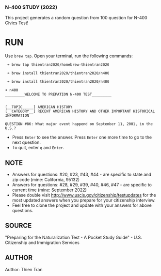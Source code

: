 ### N-400 STUDY (2022)

This project generates a random question from 100 question for N-400 Civics Test!

# RUN
Use `brew tap`. Open your terminal, run the following commands:
```
 ➜ brew tap thientran2020/homebrew-thientran2020
```
```
 ➜ brew install thientran2020/thientran2020/n400
```
```
 ➜ brew install thientran2020/thientran2020/n400
```
```
➜ n400
_________WELCOME TO PREPATION N-400 TEST_________


[__TOPIC_____] AMERICAN HISTORY
[__CATEGORY__] RECENT AMERICAN HISTORY AND OTHER IMPORTANT HISTORICAL INFORMATION

QUESTION #86: What major event happend on September 11, 2001, in the U.S.?
```

- Press `Enter` to see the answer. Press `Enter` one more time to go to the next question.
- To quit, enter `q` and `Enter`.

## NOTE
- Answers for questions: #20, #23, #43, #44 - are specific to state and zip code (mine: California, 95132)
- Answers for questions: #28, #29, #39, #40, #46, #47 - are specific to current time (mine: September 2022)
- Please double visit http://www.uscis.gov/citizenship/testupdates for the most updated answers when you prepare for your citizenship interview.
- Feel free to clone the project and update with your answers for above questions.

## SOURCE
"Preparing for the Naturalization Test - A Pocket Study Guide" - U.S. Citizenship and Immigration Services

## AUTHOR
Author: Thien Tran